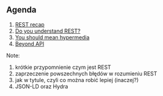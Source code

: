 ## Agenda

1. [REST recap](#/3)
1. [Do you understand REST?](#/4)
1. [You should mean hypermedia](#/5)
1. [Beyond API](#/6)

Note:

1. krótkie przypomnienie czym jest REST
1. zaprzeczenie powszechnych błędów w rozumieniu REST
1. jak w tytule, czyli co można robić lepiej (inaczej?)
1. JSON-LD oraz Hydra

